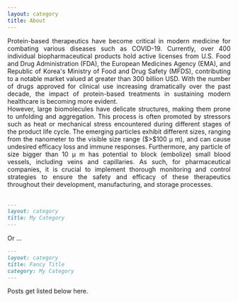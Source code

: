 ```yaml
---
layout: category
title: About
---
```


<div align="justify"> 
Protein-based therapeutics have become critical in modern medicine for combating various diseases such as COVID-19. Currently, over 400 individual biopharmaceutical products hold active licenses from U.S. Food and Drug Administration (FDA), the European Medicines Agency (EMA), and Republic of Korea's Ministry of Food and Drug Safety (MFDS), contributing to a notable market valued at greater than 300 billion USD. With the number of drugs approved for clinical use increasing dramatically over the past decade, the impact of protein-based treatments in sustaining modern healthcare is becoming more evident.
<br>
However, large biomolecules have delicate structures, making them prone to unfolding and aggregation. This process is often promoted by stressors such as heat or mechanical stress encountered during different stages of the product life cycle. The emerging particles  exhibit different sizes, ranging from the nanometer to the visible size range ($>$100 &#181; m), and can cause undesired efficacy loss and immune responses. Furthermore, any particle of size bigger than 10 &#181; m has potential to block (embolize) small blood vessels, including veins and capillaries. As such, for pharmaceutical companies, it is crucial to implement thorough monitoring and control strategies to ensure the safety and efficacy of these therapeutics throughout their development, manufacturing, and storage processes.
</div>

<br>

```md
---
layout: category
title: My Category
---
```

Or ...

```md
---
layout: category
title: Fancy Title
category: My Category
---
```

Posts get listed below here.
